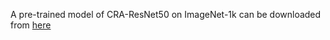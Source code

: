 A pre-trained model of CRA-ResNet50 on ImageNet-1k can be downloaded from [here](https://drive.google.com/file/d/1_R5OXSGTIPFn4vNCPXKSr_qb5KM-yZsI)